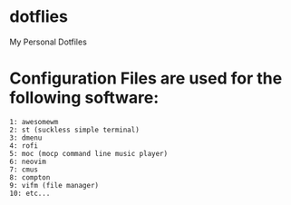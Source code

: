 # dotflies
My Personal Dotfiles 

# Configuration Files are used for the following software: 

```
1: awesomewm 
2: st (suckless simple terminal)
3: dmenu 
4: rofi 
5: moc (mocp command line music player)
6: neovim
7: cmus
8: compton 
9: vifm (file manager)
10: etc...
```

